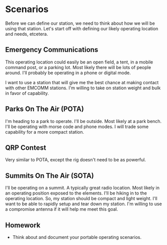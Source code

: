 # Scenarios

Before we can define our station, we need to think about how we will be using that station.  Let's start off with defining our likely operating location and needs, etcetera.

## Emergency Communications

This operating location could easily be an open field, a tent, in a mobile command post, or a parking lot.  Most likely there will be lots of people around.  I'll probably be operating in a phone or digital mode.

I want to use a station that will give me the best chance at making contact with other EMCOMM stations.  I'm willing to take on station weight and bulk in favor of capability.

## Parks On The Air (POTA)

I'm heading to a park to operate.
I'll be outside.  Most likely at a park bench.
I'll be operating with morse code and phone modes.
I will trade some capability for a more compact station.

## QRP Contest

Very similar to POTA, except the rig doesn't need to be as powerful.

## Summits On The Air (SOTA)

I'll be operating on a summit.  A typically great radio location.
Most likely in an operating position exposed to the elements.
I'll be hiking in to the operating location.  So, my station should be compact and light weight.
I'll want to be able to rapidly setup and tear down my station.  I'm willing to use a compromise antenna if it will help me meet this goal.

## Homework

- Think about and document your portable operating scenarios.
